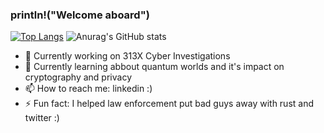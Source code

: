 ### println!("Welcome aboard")
[![Top Langs](https://github-readme-stats.vercel.app/api/top-langs/?username=dalmoveras&langs_count=4)](https://github.com/anuraghazra/github-readme-stats)
![Anurag's GitHub stats](https://github-readme-stats.vercel.app/api?username=dalmoveras&show_icons=true&theme=radical)
- 🔭 Currently working on 313X Cyber Investigations
- 🌱 Currently learning abbout quantum worlds and it's impact on cryptography and privacy
- 📫 How to reach me: linkedin :)
- ⚡ Fun fact: I helped law enforcement put bad guys away with rust and twitter :)
